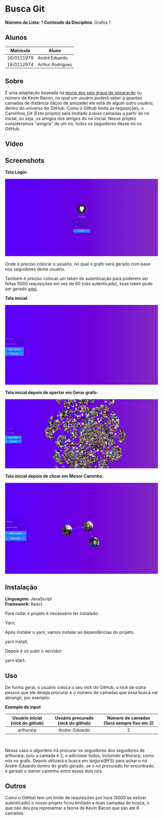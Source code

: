 # Busca Git

**Número da Lista**: 1
**Conteúdo da Disciplina**: Grafos 1<br>

## Alunos

| Matrícula  | Aluno           |
| ---------- | --------------- |
| 16/0111978 | André Eduardo   |
| 16/0112974  | Arthur Rodrigues |

## Sobre

É uma adaptação baseada na [teoria dos seis graus de separação](https://pt.wikipedia.org/wiki/Teoria_dos_seis_graus_de_separa%C3%A7%C3%A3o) ou número de Kevin Bacon, no qual um usuário poderá saber a quantas camadas de distância (laços de amizade) ele está de algum outro usuário, dentro do universo do GitHub. Como o Github limita as requisições, o Caminhos_Git (Este projeto) será limitado à duas camadas a partir do nó inicial, ou seja, os amigos dos amigos do nó inicial. Nesse projeto consideramos "amigos" de um nó, todos os seguidores desse nó no GitHub.

## Vídeo



## Screenshots

**Tela Login:**

![](imgs/tela_login.png)

Onde é preciso colocar o usuário, no qual o grafo será gerado com base nos seguidores deste usuário.

Também é preciso colocar um token de autenticação para poderem ser feitas 5000 requisições em vez de 60 (não autenticado), esse token pode ser gerado [aqui](https://github.com/settings/tokens).

**Tela inicial:**

![](imgs/tela_inicial.png)

**Tela inicial depois de apertar em Gerar grafo:**

![](imgs/tela_inicial_grafo.png)

**Tela inicial depois de clicar em Menor Caminho:**

![](imgs/tela_inicial_grafo_menor.png)

## Instalação

**Linguagem**: JavaScript<br>
**Framework**: React<br>

Para rodar o projeto é necessário ter instalado:

Yarn;<br>

Após instalar o yarn, vamos instalar as dependências do projeto.

yarn install;

Depois é só subir o servidor:

yarn start:

## Uso

De forma geral, o usuário coloca o seu nick do GitHub, o nick de outra pessoa que ele deseja procurar e o número de camadas que essa busca vai abrangir, por exemplo:

**Exemplo de input**

Usuário inicial (nick do github) | Usuário procurado (nick do github) | Número de camadas (Será sempre fixo em 2) |
:------:|:------:|:-----:|
arthurarp | Andre-Eduardo | 2
<br>

Nesse caso o algoritmo irá procurar os seguidores dos seguidores de arthurarp, pois a camada é 2, e adicionar todos, incluindo arthurarp, como nós no grafo. Depois utilizará a busca em largura(BFS) para achar o nó Andre-Eduardo dentro do grafo gerado, se o nó procurado for encontrado, é gerado o menor caminho entre esses dois nós.

 

## Outros

Como o GitHub tem um limite de requisições por hora (5000 se estiver autenticado) o nosso projeto ficou limitado a duas camadas de busca, o que não deu pra representar a teoria de Kevin Bacon que são até 6 camadas.



